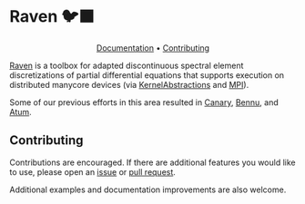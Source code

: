 # Raven 🐦‍⬛
<p align="center">
  <a href="https://HorribleSanity.github.io/Raven.jl/dev/">Documentation</a> •
  <a href="#contributing">Contributing</a>
</p>

[Raven](https://github.com/HorribleSanity/Raven.jl)
is a toolbox for adapted discontinuous spectral element discretizations of
partial differential equations that supports execution on distributed manycore
devices (via
[KernelAbstractions](https://github.com/JuliaGPU/KernelAbstractions.jl) and
[MPI](https://github.com/JuliaParallel/MPI.jl)).

Some of our previous efforts in this area resulted in
[Canary](https://github.com/jkozdon/Canary.jl),
[Bennu](https://github.com/lcw/Bennu.jl), and
[Atum](https://github.com/mwarusz/Atum.jl).

## Contributing

Contributions are encouraged. If there are additional features you would like
to use, please open an [issue](https://github.com/HorribleSanity/Raven.jl/issues) or [pull
request](https://github.com/HorribleSanity/Raven.jl/pulls).

Additional examples and documentation improvements are also welcome.
